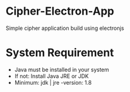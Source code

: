 # Cipher-Electron-App

Simple cipher application build using electronjs

# System Requirement

- Java must be installed in your system
- If not: Install Java JRE or JDK
- Minimum: jdk | jre -version: 1.8
